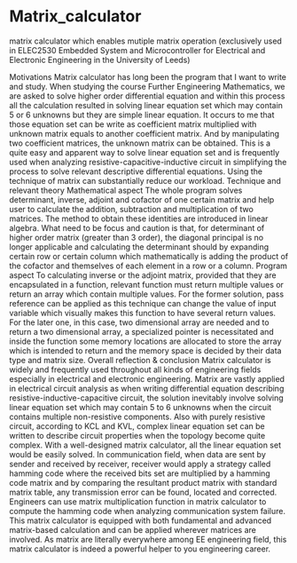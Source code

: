 # Matrix_calculator
matrix calculator which enables mutiple matrix operation 
(exclusively used in ELEC2530 Embedded System and Microcontroller for Electrical and Electronic Engineering in the University of Leeds) 
   

  Motivations
	Matrix calculator has long been the program that I want to write and study. When studying the course Further Engineering Mathematics, we are asked to solve higher order differential equation and within this process all the calculation resulted in solving linear equation set which may contain 5 or 6 unknowns but they are simple linear equation. It occurs to me that those equation set can be write as coefficient matrix multiplied with unknown matrix equals to another coefficient matrix. And by manipulating two coefficient matrices, the unknown matrix can be obtained. This is a quite easy and apparent way to solve linear equation set and is frequently used when analyzing resistive-capacitive-inductive circuit in simplifying the process to solve relevant descriptive differential equations. Using the technique of matrix can substantially reduce our workload. 
	Technique and relevant theory
	Mathematical aspect
	The whole program solves determinant, inverse, adjoint and cofactor of one certain matrix and help user to calculate the addition, subtraction and multiplication of two matrices. The method to obtain these identities are introduced in linear algebra. What need to be focus and caution is that, for determinant of higher order matrix (greater than 3 order), the diagonal principal is no longer applicable and calculating the determinant should by expanding certain row or certain column which mathematically is adding the product of the cofactor and themselves of each element in a row or a column.
	Program aspect
	To calculating inverse or the adjoint matrix, provided that they are encapsulated in a function, relevant function must return multiple values or return an array which contain multiple values. For the former solution, pass reference can be applied as this technique can change the value of input variable which visually makes this function to have several return values. For the later one, in this case, two dimensional array are needed and to return a two dimensional array, a specialized pointer is necessitated and inside the function some memory locations are allocated to store the array which is intended to return and the memory space is decided by their data type and matrix size.
	 Overall reflection & conclusion
    Matrix calculator is widely and frequently used throughout all kinds of engineering fields especially in electrical and electronic engineering. Matrix are vastly applied in electrical circuit analysis as when writing differential equation describing resistive-inductive-capacitive circuit, the solution inevitably involve solving linear equation set which may contain 5 to 6 unknowns when the circuit contains multiple non-resistive components. Also with purely resistive circuit, according to KCL and KVL, complex linear equation set can be written to describe circuit properties when the topology become quite complex. With a well-designed matrix calculator, all the linear equation set would be easily solved. In communication field, when data are sent by sender and received by receiver, receiver would apply a strategy called hamming code where the received bits set are multiplied by a hamming code matrix and by comparing the resultant product matrix with standard matrix table, any transmission error can be found, located and corrected. Engineers can use matrix multiplication function in matrix calculator to compute the hamming code when analyzing communication system failure. This matrix calculator is equipped with both fundamental and advanced matrix-based calculation and can be applied wherever matrices are involved. As matrix are literally everywhere among EE engineering field, this matrix calculator is indeed a powerful helper to you engineering career.
	
